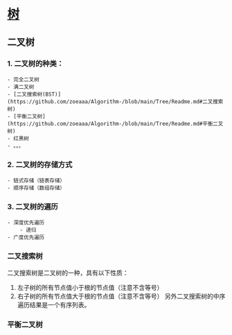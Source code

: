 # [树]()

## 二叉树

### 1. 二叉树的种类：

    - 完全二叉树
    - 满二叉树
    - [二叉搜索树(BST)](https://github.com/zoeaaa/Algorithm-/blob/main/Tree/Readme.md#二叉搜索树)
    - [平衡二叉树](https://github.com/zoeaaa/Algorithm-/blob/main/Tree/Readme.md#平衡二叉树)
    - 红黑树
    - 。。。

### 2. 二叉树的存储方式
    - 链式存储（链表存储）
    - 顺序存储（数组存储）

### 3. 二叉树的遍历
    - 深度优先遍历
        - 递归
    - 广度优先遍历

### 二叉搜索树
 二叉搜索树是二叉树的一种，具有以下性质：
  1. 左子树的所有节点值小于根的节点值（注意不含等号）
  2. 右子树的所有节点值大于根的节点值（注意不含等号）
另外二叉搜索树的中序遍历结果是一个有序列表。

### 平衡二叉树

